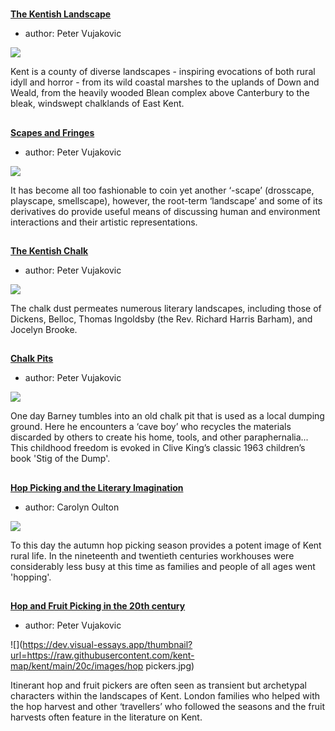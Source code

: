 <param ve-config 
       title="Literary Landscapes"
       banner="images/OasthousesMJC.jpg"
       layout="index">

#

##
**[The Kentish Landscape](/landscape/kentish-landscape)**

- author: Peter Vujakovic

![](https://dev.visual-essays.app/thumbnail?url=https://raw.githubusercontent.com/kent-map/kent/main/landscape/images/IMG_3010.JPG)

Kent is a county of diverse landscapes - inspiring evocations of both rural idyll and horror - from its wild coastal marshes to the uplands of Down and Weald, from the heavily wooded Blean complex above Canterbury to the bleak, windswept chalklands of East Kent.

##
**[Scapes and Fringes](/landscape/scapes-and-)**

- author: Peter Vujakovic

![](https://dev.visual-essays.app/thumbnail?url=https://raw.githubusercontent.com/kent-map/kent/main/landscape/images/XXX.jpg)

It has become all too fashionable to coin yet another ‘-scape’ (drosscape, playscape, smellscape), however, the root-term ‘landscape’ and some of its derivatives do provide useful means of discussing human and environment interactions and their artistic representations.

##
**[The Kentish Chalk](/landscape/kentish-chalk)**

- author: Peter Vujakovic

![](https://dev.visual-essays.app/thumbnail?url=https://raw.githubusercontent.com/kent-map/kent/main/landscape/images/IMG_2985.JPG)

The chalk dust permeates numerous literary landscapes, including those of Dickens, Belloc, Thomas Ingoldsby (the Rev. Richard Harris Barham), and Jocelyn Brooke.

##
**[Chalk Pits](/landscapes/chalk-pits-stig)**

- author: Peter Vujakovic

![](https://dev.visual-essays.app/thumbnail?url=https://raw.githubusercontent.com/kent-map/kent/main/landscape/images/IMG_2546.JPG)

One day Barney tumbles into an old chalk pit that is used as a local dumping ground. Here he encounters a ‘cave boy’ who recycles the materials discarded by others to create his home, tools, and other paraphernalia... This childhood freedom is evoked in Clive King’s classic 1963 children’s book 'Stig of the Dump'.
 
##
**[Hop Picking and the Literary Imagination](/20c/20c-hop-picking)**

- author: Carolyn Oulton

![](https://dev.visual-essays.app/thumbnail?url=https://raw.githubusercontent.com/kent-map/kent/main/20c/images/IllustratedhoppingMJC1.JPG)

To this day the autumn hop picking season provides a potent image of Kent rural life. In the nineteenth and twentieth centuries workhouses were considerably less busy at this time as families and people of all ages went 'hopping'.

##
**[Hop and Fruit Picking in the 20th century](/landscapes/20c-encounters-with-others)**

- author: Peter Vujakovic

![](https://dev.visual-essays.app/thumbnail?url=https://raw.githubusercontent.com/kent-map/kent/main/20c/images/hop pickers.jpg)

Itinerant hop and fruit pickers are often seen as transient but archetypal characters within the landscapes of Kent. London families who helped with the hop harvest and other ‘travellers’ who followed the seasons and the fruit harvests often feature in the literature on Kent.

